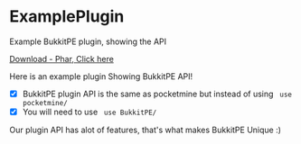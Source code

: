 # ExamplePlugin
Example BukkitPE plugin, showing the API

[Download - Phar, Click here](https://github.com/BukkitPE/ExamplePlugin/releases/download/1.0.0/ExamplePlugin_v1.0.0.phar)

Here is an example plugin Showing BukkitPE API! 

- [x] BukkitPE plugin API is the same as pocketmine but instead of using
``` use pocketmine/```
- [x] You will need to use
``` use BukkitPE/```

Our plugin API has alot of features, that's what makes BukkitPE Unique :) 


